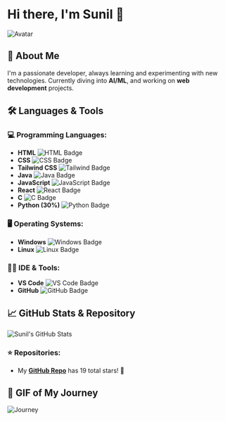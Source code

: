 # Hi there, I'm Sunil 👋

![Avatar](https://in.pinterest.com/pin/828873506448789717/)

## 🚀 About Me

I'm a passionate developer, always learning and experimenting with new technologies. Currently diving into **AI/ML**, and working on **web development** projects.

## 🛠️ Languages & Tools

### 💻 Programming Languages:
- **HTML** ![HTML Badge](https://img.shields.io/badge/-HTML-E34F26?style=flat-square&logo=html5&logoColor=white)
- **CSS** ![CSS Badge](https://img.shields.io/badge/-CSS-1572B6?style=flat-square&logo=css3&logoColor=white)
- **Tailwind CSS** ![Tailwind Badge](https://img.shields.io/badge/-Tailwind%20CSS-06B6D4?style=flat-square&logo=tailwindcss&logoColor=white)
- **Java** ![Java Badge](https://img.shields.io/badge/-Java-007396?style=flat-square&logo=java&logoColor=white)
- **JavaScript** ![JavaScript Badge](https://img.shields.io/badge/-JavaScript-F7DF1E?style=flat-square&logo=javascript&logoColor=black)
- **React** ![React Badge](https://img.shields.io/badge/-React-61DAFB?style=flat-square&logo=react&logoColor=black)
- **C** ![C Badge](https://img.shields.io/badge/-C-A8B9CC?style=flat-square&logo=c&logoColor=black)
- **Python (30%)** ![Python Badge](https://img.shields.io/badge/-Python-3776AB?style=flat-square&logo=python&logoColor=white)

### 🖥️ Operating Systems:
- **Windows** ![Windows Badge](https://img.shields.io/badge/-Windows-0078D6?style=flat-square&logo=windows&logoColor=white)
- **Linux** ![Linux Badge](https://img.shields.io/badge/-Linux-FCC624?style=flat-square&logo=linux&logoColor=black)

### 🧑‍💻 IDE & Tools:
- **VS Code** ![VS Code Badge](https://img.shields.io/badge/-VS%20Code-007ACC?style=flat-square&logo=visualstudiocode&logoColor=white)
- **GitHub** ![GitHub Badge](https://img.shields.io/badge/-GitHub-181717?style=flat-square&logo=github&logoColor=white)

## 📈 GitHub Stats & Repository

![Sunil's GitHub Stats](https://github-readme-stats.vercel.app/api?username=EDITH96929&show_icons=true&theme=radical)

### ⭐️ Repositories:
- My **[GitHub Repo](https://github.com/EDITH96929)** has 19 total stars! 🌟

## 🎯 GIF of My Journey
![Journey](https://media.giphy.com/media/your-gif-url.gif)  
